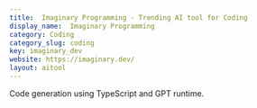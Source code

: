 ```yaml
---
title:  Imaginary Programming - Trending AI tool for Coding
display_name:  Imaginary Programming
category: Coding
category_slug: coding
key: imaginary_dev
website: https://imaginary.dev/
layout: aitool
---
```


Code generation using TypeScript and GPT runtime.
